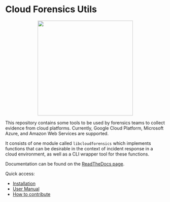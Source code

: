 # Cloud Forensics Utils

<p align="center">
  <img src="https://user-images.githubusercontent.com/25910997/81309523-533f6300-9083-11ea-975b-668f550e5a9e.png" width="300"/>
</p>

This repository contains some tools to be used by forensics teams to collect
evidence from cloud platforms. Currently, Google Cloud Platform, Microsoft Azure,
and Amazon Web Services are supported.

It consists of one module called `libcloudforensics` which implements functions
that can be desirable in the context of incident response in a cloud
environment, as well as a CLI wrapper tool for these functions.

Documentation can be found on the [ReadTheDocs page](https://libcloudforensics.readthedocs.io/en/latest/).

Quick access:

* [Installation](https://libcloudforensics.readthedocs.io/en/latest/gettingstarted.html#installing-from-pypi)
* [User Manual](https://libcloudforensics.readthedocs.io/en/latest/usermanual/index.html#)
* [How to contribute](https://libcloudforensics.readthedocs.io/en/latest/contributing.html)


